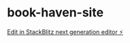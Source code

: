 # book-haven-site

[Edit in StackBlitz next generation editor ⚡️](https://stackblitz.com/~/github.com/nealwp/book-haven-site)